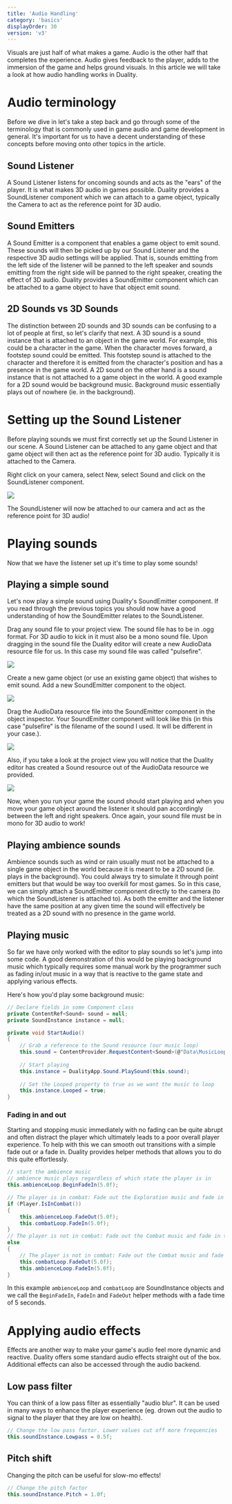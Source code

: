 ```yaml
---
title: 'Audio Handling'
category: 'basics'
displayOrder: 30
version: 'v3'
---
```


Visuals are just half of what makes a game. Audio is the other half that completes the experience. Audio gives feedback to the player, adds to the immersion of the game and helps ground visuals. In this article we will take a look at how audio handling works in Duality.

# Audio terminology

Before we dive in let's take a step back and go through some of the terminology that is commonly used in game audio and game development in general. It's important for us to have a decent understanding of these concepts before moving onto other topics in the article.

## Sound Listener

A Sound Listener listens for oncoming sounds and acts as the "ears" of the player. It is what makes 3D audio in games possible. Duality provides a SoundListener component which we can attach to a game object, typically the Camera to act as the reference point for 3D audio.

## Sound Emitters

A Sound Emitter is a component that enables a game object to emit sound. These sounds will then be picked up by our Sound Listener and the respective 3D audio settings will be applied. That is, sounds emitting from the left side of the listener will be panned to the left speaker and sounds emitting from the right side will be panned to the right speaker, creating the effect of 3D audio. Duality provides a SoundEmitter component which can be attached to a game object to have that object emit sound.

## 2D Sounds vs 3D Sounds

The distinction between 2D sounds and 3D sounds can be confusing to a lot of people at first, so let's clarify that next. A 3D sound is a sound instance that is attached to an object in the game world. For example, this could be a character in the game. When the character moves forward, a footstep sound could be emitted. This footstep sound is attached to the character and therefore it is emitted from the character's position and has a presence in the game world. A 2D sound on the other hand is a sound instance that is not attached to a game object in the world. A good example for a 2D sound would be background music. Background music essentially plays out of nowhere (ie. in the background).

# Setting up the Sound Listener

Before playing sounds we must first correctly set up the Sound Listener in our scene. A Sound Listener can be attached to any game object and that game object will then act as the reference point for 3D audio. Typically it is attached to the Camera.

Right click on your camera, select New, select Sound and click on the SoundListener component.

![](../img/AudioHandling/settingUpTheSoundListener.png)

The SoundListener will now be attached to our camera and act as the reference point for 3D audio!

# Playing sounds

Now that we have the listener set up it's time to play some sounds!

## Playing a simple sound

Let's now play a simple sound using Duality's SoundEmitter component. If you read through the previous topics you should now have a good understanding of how the SoundEmitter relates to the SoundListener.

Drag any sound file to your project view. The sound file has to be in .ogg format. For 3D audio to kick in it must also be a mono sound file. Upon dragging in the sound file the Duality editor will create a new AudioData resource file for us. In this case my sound file was called "pulsefire".

![](../img/AudioHandling/audioDataResource.png)

Create a new game object (or use an existing game object) that wishes to emit sound. Add a new SoundEmitter component to the object.

![](../img/AudioHandling/addingASoundEmitter.png)

Drag the AudioData resource file into the SoundEmitter component in the object inspector. Your SoundEmitter component will look like this (in this case "pulsefire" is the filename of the sound I used. It will be different in your case.).

![](../img/AudioHandling/soundEmitterAfterAddingSound.png)

Also, if you take a look at the project view you will notice that the Duality editor has created a Sound resource out of the AudioData resource we provided.

![](../img/AudioHandling/soundResource.png)

Now, when you run your game the sound should start playing and when you move your game object around the listener it should pan accordingly between the left and right speakers. Once again, your sound file must be in mono for 3D audio to work!

## Playing ambience sounds

Ambience sounds such as wind or rain usually must not be attached to a single game object in the world because it is meant to be a 2D sound (ie. plays in the background). You could always try to simulate it through point emitters but that would be way too overkill for most games. So in this case, we can simply attach a SoundEmitter component directly to the camera (to which the SoundListener is attached to). As both the emitter and the listener have the same position at any given time the sound will effectively be treated as a 2D sound with no presence in the game world.

## Playing music

So far we have only worked with the editor to play sounds so let's jump into some code. A good demonstration of this would be playing background music which typically requires some manual work by the programmer such as fading in/out music in a way that is reactive to the game state and applying various effects.

Here's how you'd play some background music:

```csharp
// Declare fields in some Component class
private ContentRef<Sound> sound = null;
private SoundInstance instance = null;
```

```csharp
private void StartAudio()
{
	// Grab a reference to the Sound resource (our music loop)
	this.sound = ContentProvider.RequestContent<Sound>(@"Data\MusicLoop.Sound.Res");
	
	// Start playing
	this.instance = DualityApp.Sound.PlaySound(this.sound);
	
	// Set the Looped property to true as we want the music to loop
	this.instance.Looped = true;
}
```

### Fading in and out

Starting and stopping music immediately with no fading can be quite abrupt and often distract the player which ultimately leads to a poor overall player experience. To help with this we can smooth out transitions with a simple fade out or a fade in. Duality provides helper methods that allows you to do this quite effortlessly.

```csharp
// start the ambience music
// ambience music plays regardless of which state the player is in
this.ambienceLoop.BeginFadeIn(5.0f);
```

```csharp
// The player is in combat: Fade out the Exploration music and fade in the Combat music
if (Player.IsInCombat())
{
	this.ambienceLoop.FadeOut(5.0f);
	this.combatLoop.FadeIn(5.0f);
}
// The player is not in combat: Fade out the Combat music and fade in the Exploration music
else
{
	// The player is not in combat: Fade out the Combat music and fade in the Exploration music
	this.combatLoop.FadeOut(5.0f);
	this.ambienceLoop.FadeIn(5.0f);
}
```

In this example `ambienceLoop` and `combatLoop` are SoundInstance objects and we call the `BeginFadeIn`, `FadeIn` and `FadeOut` helper methods with a fade time of 5 seconds.

# Applying audio effects

Effects are another way to make your game's audio feel more dynamic and reactive. Duality offers some standard audio effects straight out of the box. Additional effects can also be accessed through the audio backend.

## Low pass filter

You can think of a low pass filter as essentially "audio blur". It can be used in many ways to enhance the player experience (eg. drown out the audio to signal to the player that they are low on health).

```csharp
// Change the low pass factor. Lower values cut off more frequencies
this.soundInstance.Lowpass = 0.5f;
```

## Pitch shift

Changing the pitch can be useful for slow-mo effects!

```csharp
// Change the pitch factor
this.soundInstance.Pitch = 1.0f;
```

